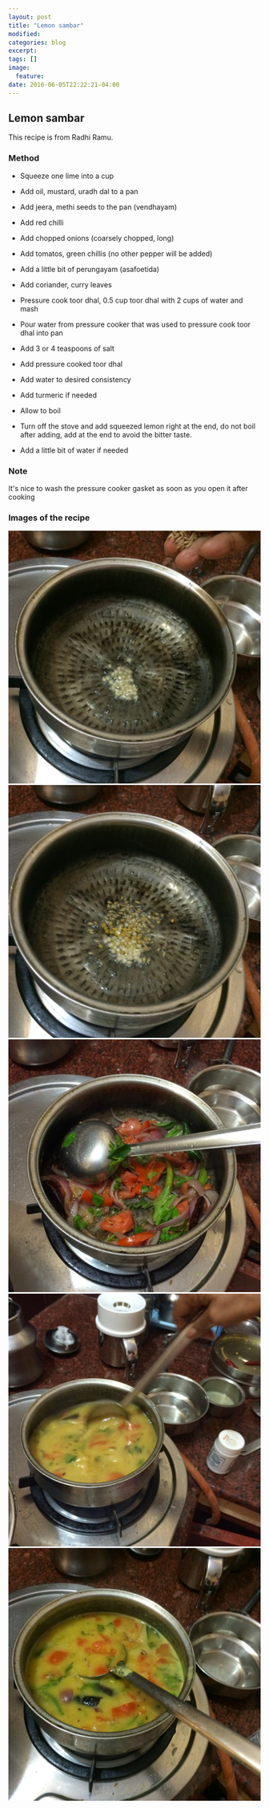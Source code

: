 ```yaml
---
layout: post
title: "Lemon sambar"
modified:
categories: blog
excerpt:
tags: []
image:
  feature:
date: 2016-06-05T22:22:21-04:00
---
```

## Lemon sambar

This recipe is from Radhi Ramu.

### Method

- Squeeze one lime into a cup

- Add oil, mustard, uradh dal to a pan

- Add jeera, methi seeds to the pan (vendhayam)

- Add red chilli

- Add chopped onions (coarsely chopped, long)

- Add tomatos, green chillis (no other pepper will be added)

- Add a little bit of perungayam (asafoetida)

- Add coriander, curry leaves

- Pressure cook toor dhal, 0.5 cup toor dhal with 2 cups of water and mash

- Pour water from pressure cooker that was used to pressure cook toor dhal into pan

- Add 3 or 4 teaspoons of salt

- Add pressure cooked toor dhal

- Add water to desired consistency

- Add turmeric if needed

- Allow to boil

- Turn off the stove and add squeezed lemon right at the end, do not boil after adding, add
at the end to avoid the bitter taste.

- Add a little bit of water if needed

### Note

It's nice to wash the pressure cooker gasket as soon as you open it after cooking

### Images of the recipe

![ls](../../recipe_images/ls_062016/1.jpg)
![ls](../../recipe_images/ls_062016/2.jpg)
![ls](../../recipe_images/ls_062016/3.jpg)
![ls](../../recipe_images/ls_062016/4.jpg)
![ls](../../recipe_images/ls_062016/5.jpg)

